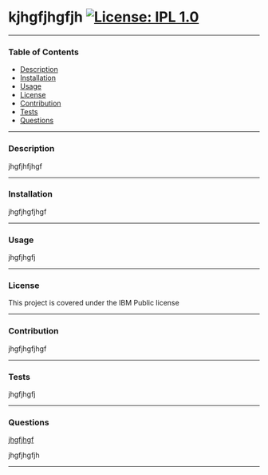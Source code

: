 
# kjhgfjhgfjh [![License: IPL 1.0](https://img.shields.io/badge/License-IPL%201.0-blue.svg)](https://opensource.org/licenses/IPL-1.0)
***
   
### Table of Contents
* [Description](#Description)
* [Installation](#Installation)
* [Usage](#Usage)
* [License](#License)
* [Contribution](#Contribution)
* [Tests](#Tests)
* [Questions](#Questions)
---
   
### Description <a name="Description"></a>
jhgfjhfjhgf
   
---
   
### Installation <a name="Installation"></a>
jhgfjhgfjhgf
   
---
   
### Usage <a name="Usage"></a>
jhgfjhgfj
   
---
   
### License <a name="License"></a>
This project is covered under the IBM Public license

---
   
### Contribution <a name="Contribution"></a>
jhgfjhgfjhgf
   
---
   
### Tests <a name="Tests"></a>
jhgfjhgfj
   
---
   
### Questions <a name="Questions"></a>

[jhgfjhgf](https://github.com/jhgfjhgf)

jhgfjhgfjh
   
---